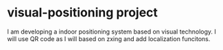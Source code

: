 visual-positioning project
=====

I am developing a indoor positioning system based on visual technology. I will use QR code as  I will based on zxing and add localization funcitons.

